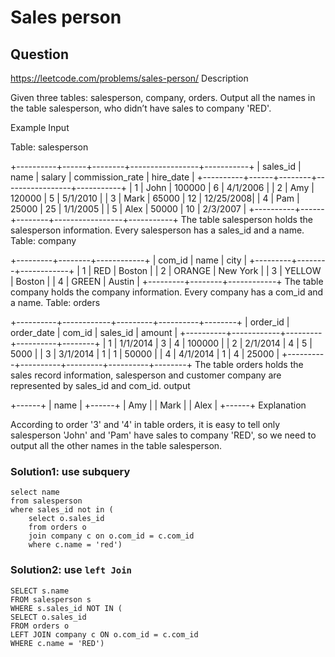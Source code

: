 # Sales person
## Question
https://leetcode.com/problems/sales-person/
Description

Given three tables: salesperson, company, orders.
Output all the names in the table salesperson, who didn’t have sales to company 'RED'.

Example
Input

Table: salesperson

+----------+------+--------+-----------------+-----------+
| sales_id | name | salary | commission_rate | hire_date |
+----------+------+--------+-----------------+-----------+
|   1      | John | 100000 |     6           | 4/1/2006  |
|   2      | Amy  | 120000 |     5           | 5/1/2010  |
|   3      | Mark | 65000  |     12          | 12/25/2008|
|   4      | Pam  | 25000  |     25          | 1/1/2005  |
|   5      | Alex | 50000  |     10          | 2/3/2007  |
+----------+------+--------+-----------------+-----------+
The table salesperson holds the salesperson information. Every salesperson has a sales_id and a name.
Table: company

+---------+--------+------------+
| com_id  |  name  |    city    |
+---------+--------+------------+
|   1     |  RED   |   Boston   |
|   2     | ORANGE |   New York |
|   3     | YELLOW |   Boston   |
|   4     | GREEN  |   Austin   |
+---------+--------+------------+
The table company holds the company information. Every company has a com_id and a name.
Table: orders

+----------+------------+---------+----------+--------+
| order_id | order_date | com_id  | sales_id | amount |
+----------+------------+---------+----------+--------+
| 1        |   1/1/2014 |    3    |    4     | 100000 |
| 2        |   2/1/2014 |    4    |    5     | 5000   |
| 3        |   3/1/2014 |    1    |    1     | 50000  |
| 4        |   4/1/2014 |    1    |    4     | 25000  |
+----------+----------+---------+----------+--------+
The table orders holds the sales record information, salesperson and customer company are represented by sales_id and com_id.
output

+------+
| name | 
+------+
| Amy  | 
| Mark | 
| Alex |
+------+
Explanation

According to order '3' and '4' in table orders, it is easy to tell only salesperson 'John' and 'Pam' have sales to company 'RED',
so we need to output all the other names in the table salesperson.


### Solution1: use subquery
```
select name
from salesperson
where sales_id not in (
	select o.sales_id
	from orders o
	join company c on o.com_id = c.com_id
	where c.name = 'red')
```
### Solution2: use ```left Join```
```
SELECT s.name
FROM salesperson s
WHERE s.sales_id NOT IN (
SELECT o.sales_id 
FROM orders o 
LEFT JOIN company c ON o.com_id = c.com_id
WHERE c.name = 'RED')
```

